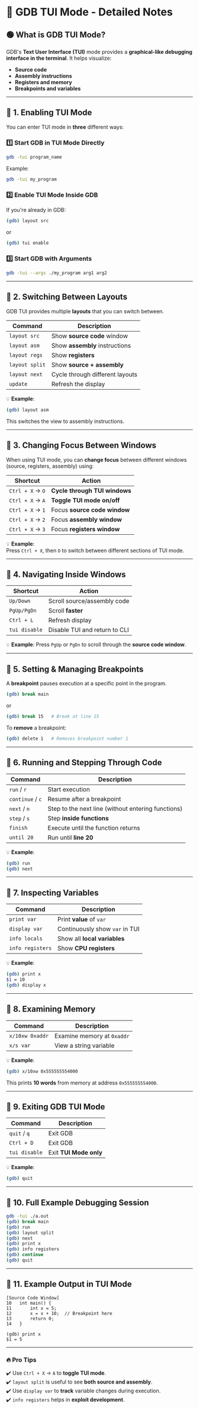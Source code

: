 # **📌 GDB TUI Mode - Detailed Notes**

## **🟢 What is GDB TUI Mode?**
GDB's **Text User Interface (TUI)** mode provides a **graphical-like debugging interface in the terminal**. It helps visualize:
- **Source code**  
- **Assembly instructions**  
- **Registers and memory**  
- **Breakpoints and variables**  

---

## **🔹 1. Enabling TUI Mode**
You can enter TUI mode in **three** different ways:

### **1️⃣ Start GDB in TUI Mode Directly**
```bash
gdb -tui program_name
```
Example:
```bash
gdb -tui my_program
```

### **2️⃣ Enable TUI Mode Inside GDB**
If you're already in GDB:
```bash
(gdb) layout src
```
or
```bash
(gdb) tui enable
```

### **3️⃣ Start GDB with Arguments**
```bash
gdb -tui --args ./my_program arg1 arg2
```

---

## **🔹 2. Switching Between Layouts**
GDB TUI provides multiple **layouts** that you can switch between.

| **Command**     | **Description**                       |
|---------------|---------------------------------|
| `layout src`   | Show **source code** window      |
| `layout asm`   | Show **assembly** instructions  |
| `layout regs`  | Show **registers**              |
| `layout split` | Show **source + assembly**      |
| `layout next`  | Cycle through different layouts |
| `update`       | Refresh the display            |

💡 **Example**:
```bash
(gdb) layout asm
```
This switches the view to assembly instructions.

---

## **🔹 3. Changing Focus Between Windows**
When using TUI mode, you can **change focus** between different windows (source, registers, assembly) using:

| **Shortcut**           | **Action**                     |
|---------------------|--------------------------------|
| `Ctrl + X` → `O`   | **Cycle through TUI windows**  |
| `Ctrl + X` → `A`   | **Toggle TUI mode on/off**     |
| `Ctrl + X` → `1`   | Focus **source code window**   |
| `Ctrl + X` → `2`   | Focus **assembly window**      |
| `Ctrl + X` → `3`   | Focus **registers window**     |

💡 **Example**:  
Press `Ctrl + X`, then `O` to switch between different sections of TUI mode.

---

## **🔹 4. Navigating Inside Windows**
| **Shortcut**       | **Action**                              |
|----------------|----------------------------------|
| `Up/Down`       | Scroll source/assembly code     |
| `PgUp/PgDn`     | Scroll **faster**               |
| `Ctrl + L`      | Refresh display                 |
| `tui disable`   | Disable TUI and return to CLI  |

💡 **Example**:
Press `PgUp` or `PgDn` to scroll through the **source code window**.

---

## **🔹 5. Setting & Managing Breakpoints**
A **breakpoint** pauses execution at a specific point in the program.

```bash
(gdb) break main
```
or
```bash
(gdb) break 15   # Break at line 15
```

To **remove** a breakpoint:
```bash
(gdb) delete 1   # Removes breakpoint number 1
```

---

## **🔹 6. Running and Stepping Through Code**
| **Command** | **Description** |
|------------|-----------------|
| `run` / `r` | Start execution |
| `continue` / `c` | Resume after a breakpoint |
| `next` / `n` | Step to the next line (without entering functions) |
| `step` / `s` | Step **inside functions** |
| `finish` | Execute until the function returns |
| `until 20` | Run until **line 20** |

💡 **Example**:
```bash
(gdb) run
(gdb) next
```

---

## **🔹 7. Inspecting Variables**
| **Command**       | **Description**               |
|------------------|---------------------------|
| `print var`      | Print **value** of `var`  |
| `display var`    | Continuously show `var` in TUI |
| `info locals`    | Show all **local variables** |
| `info registers` | Show **CPU registers** |

💡 **Example**:
```bash
(gdb) print x
$1 = 10
(gdb) display x
```

---

## **🔹 8. Examining Memory**
| **Command**           | **Description**                 |
|----------------------|-----------------------------|
| `x/10xw 0xaddr`     | Examine memory at `0xaddr`  |
| `x/s var`           | View a string variable      |

💡 **Example**:
```bash
(gdb) x/10xw 0x555555554000
```
This prints **10 words** from memory at address `0x555555554000`.

---

## **🔹 9. Exiting GDB TUI Mode**
| **Command**    | **Description**           |
|--------------|-----------------------|
| `quit` / `q`  | Exit GDB             |
| `Ctrl + D`    | Exit GDB              |
| `tui disable` | Exit **TUI Mode only** |

💡 **Example**:
```bash
(gdb) quit
```

---

## **🔹 10. Full Example Debugging Session**
```bash
gdb -tui ./a.out
(gdb) break main
(gdb) run
(gdb) layout split
(gdb) next
(gdb) print x
(gdb) info registers
(gdb) continue
(gdb) quit
```

---

## **🔹 11. Example Output in TUI Mode**
```
[Source Code Window]
10   int main() {
11       int x = 5;
12       x = x + 10;  // Breakpoint here
13       return 0;
14   }

(gdb) print x
$1 = 5
```

---

### **🔥 Pro Tips**
✔️ Use `Ctrl + X` → `A` to **toggle TUI mode**.  
✔️ `layout split` is useful to see **both source and assembly**.  
✔️ Use `display var` to **track** variable changes during execution.  
✔️ `info registers` helps in **exploit development**.  


